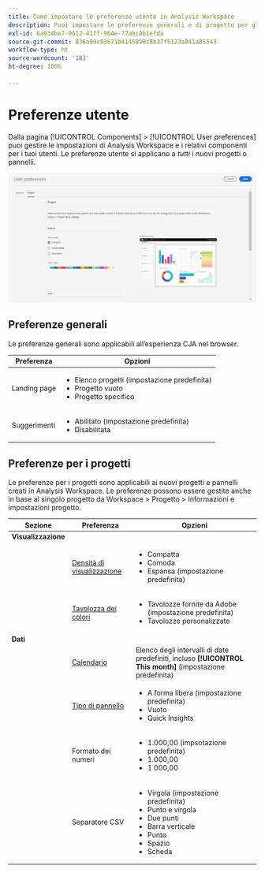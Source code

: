 ```yaml
---
title: Come impostare le preferenze utente in Analysis Workspace
description: Puoi impostare le preferenze generali e di progetto per gli utenti.
exl-id: 6a934be7-0612-41ff-964e-77abc0b1efda
source-git-commit: 836a99c03671b4145890c8b37f5123a841a85543
workflow-type: ht
source-wordcount: '183'
ht-degree: 100%

---
```


# Preferenze utente

Dalla pagina [!UICONTROL Components] > [!UICONTROL User preferences] puoi gestire le impostazioni di Analysis Workspace e i relativi componenti per i tuoi utenti. Le preferenze utente si applicano a *tutti* i nuovi progetti o pannelli.

![Preferenze utente](assets/user-preferences.png)

## Preferenze generali

Le preferenze generali sono applicabili all’esperienza CJA nel browser.

| Preferenza | Opzioni |
| --- | --- |
| Landing page | <ul><li>Elenco progetti (impostazione predefinita)</li><li>Progetto vuoto</li><li>Progetto specifico</li></ul> |
| Suggerimenti | <ul><li>Abilitato (impostazione predefinita)</li><li>Disabilitata</li></ul> |

## Preferenze per i progetti

Le preferenze per i progetti sono applicabili ai nuovi progetti e pannelli creati in Analysis Workspace. Le preferenze possono essere gestite anche in base al singolo progetto da Workspace > Progetto > Informazioni e impostazioni progetto.

| Sezione | Preferenza | Opzioni |
| --- | --- | --- |
| **Visualizzazione** |  |  |
|  | [Densità di visualizzazione](https://experienceleague.adobe.com/docs/analytics-platform/using/cja-workspace/build-workspace-project/view-density.html?lang=it) | <ul><li>Compatta</li><li>Comoda</li><li>Espansa (impostazione predefinita)</li></ul> |
|  | [Tavolozza dei colori](https://experienceleague.adobe.com/docs/analytics-platform/using/cja-workspace/build-workspace-project/color-palettes.html?lang=it) | <ul><li>Tavolozze fornite da Adobe (impostazione predefinita)</li><li>Tavolozze personalizzate</li></ul> |
| **Dati** |  |  |
|  | [Calendario](https://experienceleague.adobe.com/docs/analytics-platform/using/cja-workspace/panels/panels.html?lang=it#calendar) | Elenco degli intervalli di date predefiniti, incluso **[!UICONTROL This month]** (impostazione predefinita) |
|  | [Tipo di pannello](https://experienceleague.adobe.com/docs/analytics-platform/using/cja-workspace/panels/panels.html?lang=it) | <ul><li>A forma libera (impostazione predefinita)</li><li>Vuoto</li><li>Quick Insights</li></ul> |
|  | Formato dei numeri | <ul><li>1.000,00 (impsotazione predefinita)</li><li>1.000,00</li><li>1 000,00</li></ul> |
|  | Separatore CSV | <ul><li>Virgola (impostazione predefinita)</li><li>Punto e virgola</li><li>Due punti</li><li>Barra verticale</li><li>Punto</li><li>Spazio</li><li>Scheda</li></ul> |
